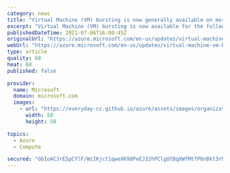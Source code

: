 ```yaml
---
category: news
title: "Virtual Machine (VM) bursting is now generally available on more VM types"
excerpt: "Virtual Machine (VM) bursting is now available for the following virtual machines: Dsv4, Dasv4, Ddsv4, Esv4, Easv4, Edsv4, Fsv2 and B-series virtual machines. VM bursting enables customers’ workloads to handle unforeseen disk traffic spikes smoothly without the need to overprovision their virtual machine."
publishedDateTime: 2021-07-06T16:00:45Z
originalUrl: "https://azure.microsoft.com/en-us/updates/virtual-machine-vm-bursting-is-now-generally-available-on-more-vm-types/"
webUrl: "https://azure.microsoft.com/en-us/updates/virtual-machine-vm-bursting-is-now-generally-available-on-more-vm-types/"
type: article
quality: 68
heat: 68
published: false

provider:
  name: Microsoft
  domain: microsoft.com
  images:
    - url: "https://everyday-cc.github.io/azure/assets/images/organizations/microsoft.com-50x50.jpg"
      width: 50
      height: 50

topics:
  - Azure
  - Compute

secured: "GbIoACJrE5pCYlF/WzIKjct1qweXK98PeEJ32hPClgUtBqXWfMtfPOnBkt3rNl/FooLJzAwWo+cBEGxKjeAiCiTSW6Kij1R7k9MLa6GOJVZ6DZTnIP4+rWBxCMpU1aHp2P2DEWlYTir9RGn5CvOQ2aiytGw7j0xRMDI/HxSFZQ4l5xc05h0jgV+Zw8AhochNFiK3jud3/q6Up/JhPFfQk+9dC2doGkPKq8DH3WbM8QyKKd6ku2lG2QL9GbNE7vDyevASLUPn9nnDJxHEf2tP2A2Xl+nP1OGc5PvDFNtj5orAZvGiTFEdNOlNiVN2RjD6L9K4vg8bN+1cz5J8mYjW/Trf/mPQSJZg+Wbz+ti/Od4=;FX6Bq+6juMnx395ffZeaUA=="
---
```


